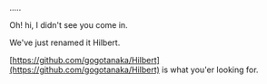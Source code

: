 .....


Oh! hi, I didn't see you come in.

We've just renamed it Hilbert.

[https://github.com/gogotanaka/Hilbert](https://github.com/gogotanaka/Hilbert) is what you'er looking for.
